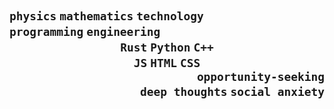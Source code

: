 <h2></h2><br>
<h2> 
<code align="left">physics</code> <code>mathematics</code> <code>technology</code><br>
<code>programming</code> <code>engineering</code>
<div align="center"><code>Rust</code> <code>Python</code> <code>C++</code><br> <code>JS</code> <code>HTML</code> <code>CSS</code></div>
<div align="right"><code>opportunity-seeking</code><br> <code>deep thoughts</code> <code>social anxiety</code> </div>
<br>
</h2>


